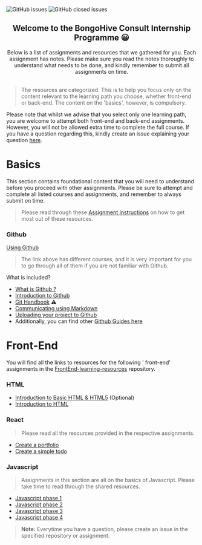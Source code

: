 ![GitHub issues](https://img.shields.io/github/issues/bongohive/internship-program.svg?style=flat-square)
![GitHub closed issues](https://img.shields.io/github/issues-closed/bongohive/internship-program.svg?style=flat-square)
<h2 align="center"> ️Welcome to the BongoHive Consult Internship Programme 😀</h2>

<div align="center">
Below is a list of assignments and resources that we gathered for you. Each assignment has notes. Please make sure you read the notes thoroughly to understand what needs to be done, and kindly remember to submit all assignments on time.
 <br>
 <br>  
</div>  

> The resources are categorized. This is to help you focus only on the content relevant to the learning path you choose, whether front-end or back-end. The content on the 'basics', however, is compulsory. 

Please note that whilst we advise that you select only one learning path, you are welcome to attempt both front-end and back-end assignments. However, you will not be allowed extra time to complete the full course. If you have a question regarding this, kindly create an issue explaining your question [here](https://github.com/BongoHive/internship-program/issues/new). 

# Basics
This section contains foundational content that you will need to understand before you proceed with other assignments. Please be sure to attempt and complete all listed courses and assignments, and remember to always submit on time.  
</div> 

> Please read through these [Assignment Instructions](https://github.com/BongoHive/how-to-instructions/blob/master/README.md) on how to get most out of these resources.

### Github  

[Using Github](https://lab.github.com/githubtraining/paths/first-day-on-github)  

> The link above has different courses, and it is very important for you to go through all of them if you are not familiar with Github.

What is included? 
- [What is Github ?](https://youtu.be/w3jLJU7DT5E)
- [Introduction to Github](https://lab.github.com/githubtraining/introduction-to-github)
- [Git Handbook](https://guides.github.com/introduction/git-handbook/) ⚠️
- [Communicating using Markdown](https://lab.github.com/githubtraining/communicating-using-markdown)
- [Uploading your project to Github](https://lab.github.com/githubtraining/uploading-your-project-to-github)
- Additionally, you can find other [Github Guides here](https://guides.github.com/)


# Front-End  

You will find all the links to resources for the following ' front-end' assignments in the [FrontEnd-learning-resources](https://github.com/BongoHive/front-end-learning-resources) repository.

### HTML

- [Introduction to Basic HTML & HTML5](https://learn.freecodecamp.org/responsive-web-design/basic-html-and-html5) (Optional)
- [Introduction to HTML](https://lab.github.com/githubtraining/introduction-to-html)


### React
> Please read all the resources provided in the respective assignments.

- [Create a portfolio](https://classroom.github.com/a/F77HRE3T)
- [Create a simple todo](https://classroom.github.com/a/_4d2ae2U)


### Javascript
> Assignments in this section are all on the basics of Javascript. Please take time to read through the shared resources.

- [Javascript phase 1](https://classroom.github.com/a/0m79Qmvp)
- [Javascript phase 2](https://classroom.github.com/a/kwaRAZQh)
- [Javascript phase 3](https://classroom.github.com/a/bcBNuYRU)
- [Javascript phase 4](https://classroom.github.com/a/2qElSpWN)




> **Note:** Everytime you have a question, please create an issue in the specified repository or assignment.




